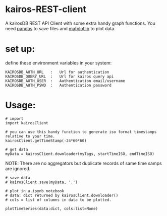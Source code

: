 # kairos-REST-client

A kairosDB REST API Client with some extra handy graph functions.
You need [pandas](https://pypi.org/project/pandas/) to save files and [matplotlib](https://pypi.org/project/matplotlib/) to plot data.

# set up:
define these environment variables in your system:

```
KAIROSDB_AUTH_URL   :   Url for authentication  
KAIROSDB_QUERY_URL  :   Url for kairos query api
KAIROSDB_AUTH_USER  :   Authentication email/username
KAIROSDB_AUTH_PSWD  :   Authentication password
```

# Usage:

```
# import
import kairosClient
```

```
# you can use this handy function to generate iso format timestamps relative to your time.
kairosClient.getTimeStamp(-24*60*60)
```

```
# get data 
myData = kairosClient.downloader(myTags, startTimeISO, endTimeISO)
```
NOTE: 
There are no aggregators but duplicate records of same time samps are ignored. 

```
# save data
# kairosClient.save(myData, '.')
```

```
# plot in a ipynb notebook
# data: dict returned by kairosClient.downloader()
# cols = list of columns in data to be plotted.

plotTimeSeries(data:dict, cols:list=None)
```